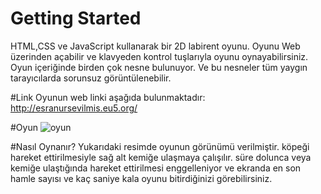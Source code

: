 # Getting Started

HTML,CSS ve JavaScript kullanarak bir 2D labirent oyunu. Oyunu Web üzerinden açabilir ve klavyeden kontrol tuşlarıyla oyunu oynayabilirsiniz.
Oyun içeriğinde birden çok nesne bulunuyor. Ve bu nesneler tüm yaygın tarayıcılarda sorunsuz görüntülenebilir.

#Link
Oyunun web linki aşağıda bulunmaktadır:
http://esranursevilmis.eu5.org/

#Oyun
![oyun](https://github.com/esranursevilmis/MazeGame_JavaScript/assets/92573290/82c5d043-7566-485b-92cd-1530598d7c38)

#Nasıl Oynanır?
Yukarıdaki resimde oyunun görünümü verilmiştir. köpeği hareket ettirilmesiyle sağ alt kemiğe ulaşmaya çalışılır. süre dolunca veya kemiğe ulaştığında hareket ettirilmesi enggelleniyor ve ekranda en son hamle sayısı ve kaç saniye kala oyunu bitirdiğinizi görebilirsiniz.
